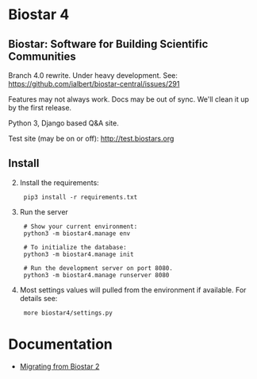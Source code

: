 # Biostar 4

## Biostar: Software for Building Scientific Communities

Branch 4.0 rewrite. Under heavy development. See:
https://github.com/ialbert/biostar-central/issues/291

Features may not always work. Docs may be out of sync.
We'll clean it up by the first release.

Python 3, Django based Q&A site.

Test site (may be on or off): http://test.biostars.org


## Install

2. Install the requirements:
	
		pip3 install -r requirements.txt
 	
3. Run the server

		# Show your current environment:
		python3 -m biostar4.manage env

		# To initialize the database:
		python3 -m biostar4.manage init
	 
		# Run the development server on port 8080.
		python3 -m biostar4.manage runserver 8080
	 
4. Most settings values will pulled from the environment if available.
   For details see:

		more biostar4/settings.py

# Documentation

* [Migrating from Biostar 2](docs/migration.md)